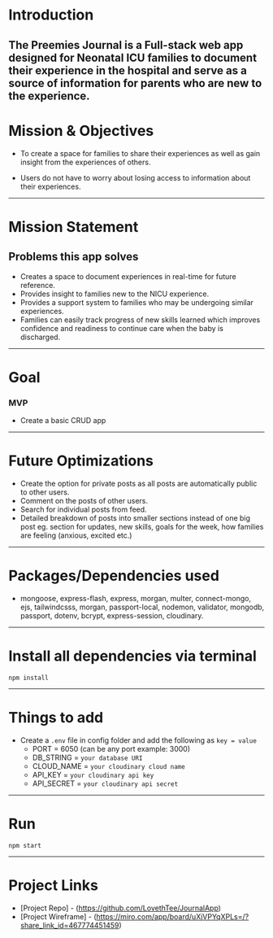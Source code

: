 # Introduction

The Preemies Journal is a Full-stack web app designed for Neonatal ICU families to document their experience in the hospital and serve as a source of information for parents who are new to the experience.
---

# Mission & Objectives

- To create a space for families to share their experiences as well as gain insight from the experiences of others.

- Users do not have to worry about losing access to information about their experiences.

---

# Mission Statement
## Problems this app solves

- Creates a space to document experiences in real-time for future reference.
- Provides insight to families new to the NICU experience.
- Provides a support system to families who may be undergoing similar experiences.
- Families can easily track progress of new skills learned which improves confidence and readiness to     continue care when the baby is discharged.

---
# Goal
### MVP
- Create a basic CRUD app  

---


# Future Optimizations

- Create the option for private posts as all posts are automatically public to other users.
- Comment on the posts of other users.
- Search for individual posts from feed.
- Detailed breakdown of posts into smaller sections instead of one big post eg. section for updates, new skills, goals for the week, how families are feeling (anxious, excited etc.) 


---

# Packages/Dependencies used

- mongoose, express-flash, express, morgan, multer, connect-mongo, ejs, tailwindcsss, morgan, passport-local, nodemon, validator, mongodb, passport, dotenv, bcrypt, express-session, cloudinary.

---

# Install all dependencies via terminal

`npm install`

---

# Things to add

- Create a `.env` file in config folder and add the following as `key = value`
  - PORT = 6050 (can be any port example: 3000)
  - DB_STRING = `your database URI`
  - CLOUD_NAME = `your cloudinary cloud name`
  - API_KEY = `your cloudinary api key`
  - API_SECRET = `your cloudinary api secret`

---

# Run

`npm start`

---

# Project Links

- [Project Repo] - (https://github.com/LovethTee/JournalApp)
- [Project Wireframe] - (https://miro.com/app/board/uXjVPYqXPLs=/?share_link_id=467774451459)



